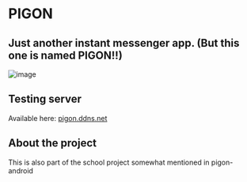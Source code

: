 # PIGON
## Just another instant messenger app. (But this one is named PIGON!!)

![image](https://upload.wikimedia.org/wikipedia/commons/thumb/e/ee/Homing_pigeon.jpg/745px-Homing_pigeon.jpg)

## Testing server

Available here: [pigon.ddns.net](https://pigon.ddns.net/app)

## About the project

This is also part of the school project somewhat mentioned in pigon-android